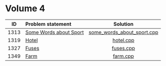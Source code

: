 # Volume 4

|  ID  |                                 Problem statement                                 |                               Solution                               |
|:----:|:----------------------------------------------------------------------------------|:--------------------------------------------------------------------:|
| 1313 | [Some Words about Sport](http://acm.timus.ru/problem.aspx?space=1&num=1313)       | [some_words_about_sport.cpp](./some_words_about_sport.cpp)           |
| 1319 | [Hotel](http://acm.timus.ru/problem.aspx?space=1&num=1319)                        | [hotel.cpp](./hotel.cpp)                                             |
| 1327 | [Fuses](http://acm.timus.ru/problem.aspx?space=1&num=1327)                        | [fuses.cpp](./fuses.cpp)                                             |
| 1349 | [Farm](http://acm.timus.ru/problem.aspx?space=1&num=1349)                         | [farm.cpp](./farm.cpp)                                               |
